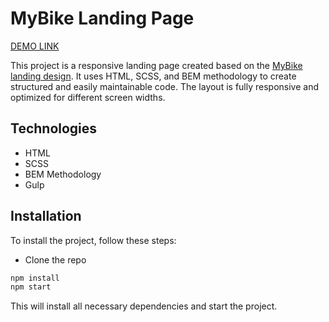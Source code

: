 # MyBike Landing Page

[DEMO LINK](https://PodvAx.github.io/MyBike_landing/)

This project is a responsive landing page created based on the [MyBike landing design](https://www.figma.com/design/NZQAIydtHo5QkINyGLHNcq/BIKE-New-Version). It uses HTML, SCSS, and BEM methodology to create structured and easily maintainable code. The layout is fully responsive and optimized for different screen widths.

## Technologies

- HTML
- SCSS
- BEM Methodology
- Gulp

## Installation

To install the project, follow these steps:

- Clone the repo

```bash
npm install
npm start
```

This will install all necessary dependencies and start the project.
